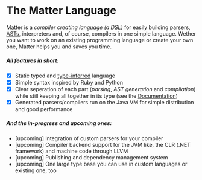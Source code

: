 # The Matter Language

Matter is a _compiler creating language \(a [DSL](https://en.wikipedia.org/wiki/Domain-specific_language)\)_ for easily building parsers, [ASTs](https://en.wikipedia.org/wiki/Abstract_syntax_tree), interpreters and, of course, compilers in one simple language. Wether you want to work on an existing programming language or create your own one, Matter helps you and saves you time.

##### All features in short:

* [x] Static typed and [type-inferred](https://en.wikipedia.org/wiki/Type_inference) language
* [x] Simple syntax inspired by Ruby and Python
* [x] Clear seperation of each part \(_parsing_, _AST generation_ and _compilation_\) while still keeping all together in its type \(see the [Documentation](https://www.gitbook.com/book/hyronx/matter-lang/details)\)
* [x] Generated parsers/compilers run on the Java VM for simple distribution and good performance

##### And the in-progress and upcoming ones:

* \[upcoming\] Integration of custom parsers for your compiler
* \[upcoming\] Compiler backend support for the JVM like, the CLR (.NET framework) and machine code through LLVM
* \[upcoming\] Publishing and dependency management system
* \[upcoming\] One large type base you can use in custom languages or existing one, too
